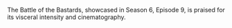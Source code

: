 The Battle of the Bastards, showcased in Season 6, Episode 9, is praised for its visceral intensity and cinematography.
